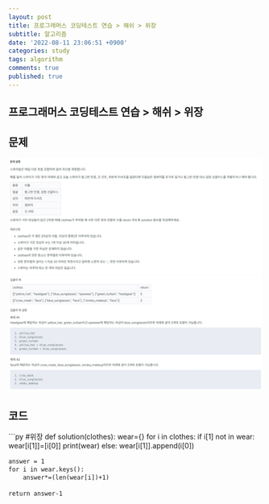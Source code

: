 ```yaml
---
layout: post
title: 프로그래머스 코딩테스트 연습 > 해쉬 > 위장
subtitle: 알고리즘
date: '2022-08-11 23:06:51 +0900'
categories: study
tags: algorithm
comments: true
published: true
---
```

## 프로그래머스 코딩테스트 연습 > 해쉬 > 위장
<h2>문제</h2>
<img src="/assets/img/prohash4-1.jpg" title="prohash4-1.jpg" alt="prohash4-1.jpg"/><br>
<img src="/assets/img/prohash4-2.jpg" title="prohash4-2.jpg" alt="prohash4-2.jpg"/><br>
<h2>코드</h2>
```py
#위장
def solution(clothes):
    wear={}
    for i in clothes:
        if i[1] not in wear:
            wear[i[1]]=[i[0]]
            print(wear)
        else:
            wear[i[1]].append(i[0])
    
    answer = 1
    for i in wear.keys():
        answer*=(len(wear[i])+1)
        
    return answer-1
```



